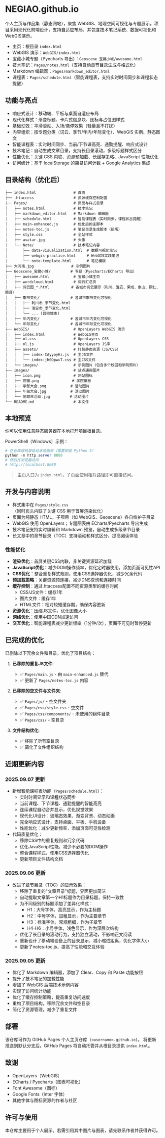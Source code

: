 # NEGIAO.github.io

个人主页与作品集（静态网站），聚焦 WebGIS、地理空间可视化与专题展示。项目采用现代化前端设计，支持自适应布局，并包含技术笔记系统、数据可视化和WebGIS演示。

- 主页：根目录 `index.html`
- WebGIS 演示：`WebGIS/index.html`
- 宝藏小城专题（Pyecharts 导出）：`Geoscene_宝藏小城/awesome.html`
- 技术笔记：`Pages/notes.html`（支持自动章节目录生成与格式化）
- Markdown 编辑器：`Pages/markdown_editor.html`
- 课程表：`Pages/schedule.html`（智能课程表，支持实时时间同步和课程状态提醒）

## 功能与亮点

- 响应式设计：移动端、平板与桌面自适应布局
- 现代化样式：渐变标题、卡片式信息块、图标与占位图样式
- 基础动效：平滑滚动、入场/悬停效果（轻量且不打扰）
- 内容组织：按专题分类（词云、季节/年内/年际变化）、WebGIS 实例、静态图文
- 智能课程表：实时时间同步、当前/下节课高亮、通勤提醒、响应式设计
- 技术笔记：自动生成文章目录，支持长目录滚动，多级标题样式区分
- 性能优化：关键 CSS 内联、资源预加载、长缓存策略、JavaScript 性能优化
- 访问统计：基于 localStorage 的简易访问计数 + Google Analytics 集成

## 目录结构（优化后）

```
├── index.html                 # 首页
├── .htaccess                  # 资源缓存控制配置
├── Pages/                     # 页面与样式目录
│   ├── notes.html             # 技术笔记
│   ├── markdown_editor.html   # Markdown 编辑器
│   ├── schedule.html          # 智能课程表（实时同步，课程状态提醒）
│   ├── main-enhanced.js       # 优化后的主脚本
│   ├── notes-toc.js           # 笔记目录生成脚本（新版）
│   ├── style.css              # 全站样式
│   ├── avatar.jpg             # 头像
│   └── Note/                  # 技术笔记内容
│       ├── data-visualization.html  # 数据可视化笔记
│       ├── webgis-practice.html     # WebGIS实践笔记
│       └── note-template.html       # 笔记模板
├── 大河南.jpg                 # 示例图片
├── Geoscene_宝藏小城/         # 专题（Pyecharts/ECharts 导出）
│   ├── awesome.html           # 宝藏小城主页
│   ├── wordcloud.html         # 词云汇总页
│   ├── 词云图_*.html          # 各城市词云展示（利川、淮安、荣成、象山、铜仁、隰县）
│   ├── 季节变化/              # 各城市季节变化可视化
│   │   ├── 利川市_季节变化.html
│   │   ├── 淮安市_季节变化.html
│   │   └── ... (其他城市)
│   ├── 年内变化/              # 各城市年内变化可视化 
│   └── 年际变化/              # 各城市年际变化可视化
├── WebGIS/                    # OpenLayers WebGIS 演示
│   ├── index.html             # WebGIS主页
│   ├── ol.css                 # OpenLayers CSS
│   ├── ol.js                  # OpenLayers JS库
│   ├── assets/                # 打包静态资源（JS/CSS）
│   │   ├── index-CAyyoyHz.js  # 主JS文件
│   │   └── index-jh0DpwuT.css # 主CSS文件
│   └── images/                # 示例图片（包含多个校园和学院照片）
├── images/                    # 站点通用图片
│   ├── icon.png               # 网站图标
│   ├── 院徽.png               # 学院徽标 
│   ├── 学部大会.png           # 活动图片
│   ├── 年级大会.jpg           # 活动图片
│   └── 地球日活动.jpg         # 活动图片
└── README.md                  # 本文件
```

## 本地预览

你可以使用任意静态服务器在本地打开项目根目录。

PowerShell（Windows）示例：

```powershell
# 在仓库根目录启动本地服务（需要安装 Python 3）
python -m http.server 8080
# 然后在浏览器访问
# http://localhost:8080
```

> 主页入口为 `index.html`，子页面使用相对路径即可直接访问。

## 开发与内容说明

- 样式集中在 `Pages/style.css`（同时页头内联了关键 CSS 用于首屏渲染优化）
- 页面为纯静态 HTML，子项目（如 WebGIS、Geoscene）各自维护子目录
- WebGIS 使用 OpenLayers；专题图表由 ECharts/Pyecharts 导出生成
- 技术笔记支持实时编辑和 Markdown 预览，自动生成多级章节目录
- 长文章中的章节目录（TOC）支持滚动和样式区分，提高阅读体验

### 性能优化

- **渲染优化**：首屏关键CSS内联，非关键资源延迟加载
- **JavaScript优化**：减少DOM操作频率，优化定时器使用，添加页面可见性API
- **CSS优化**：整合重复样式规则，使用CSS选择器优化，减少冗余代码
- **预加载策略**：关键资源预连接，减少DNS查询和连接时间
- **缓存控制**：通过.htaccess配置不同资源类型的缓存时间
  - CSS/JS文件：缓存1年
  - 图片文件：缓存1年
  - HTML文件：相对较短缓存期，确保内容更新
- **资源优化**：压缩JS文件，优化图像大小
- **网络优化**：使用中国CDN加速访问
- **交互优化**：智能课程表减少更新频率（1分钟/次），页面不可见时暂停更新

## 已完成的优化

已删除以下冗余文件和目录，优化了项目结构：

1. **已移除的重复JS文件**:
   - ✅ `Pages/main.js` - 由 `main-enhanced.js` 替代
   - ✅ 更新了 `Pages/notes-toc.js` 内容

2. **已移除的空文件与文件夹**:
   - ✅ `Pages/js/` - 空文件夹
   - ✅ `Pages/css/style.css` - 空文件
   - ✅ `Pages/css/components/` - 未使用的组件目录
   - ✅ `Pages/css/` - 空目录

3. **文件结构优化**:
   - ✅ 移除了所有空目录
   - ✅ 简化了文件组织结构

## 近期更新内容

### 2025.09.07 更新
- 新增智能课程表功能（`Pages/schedule.html`）：
  - 实时时间显示和课程状态同步
  - 当前课程、下节课程、通勤提醒的智能高亮
  - 连续课程自动合并显示，优化视觉效果
  - 现代化UI设计：玻璃态效果、渐变背景、动态动画
  - 完全响应式设计，支持桌面、平板、手机设备
  - 性能优化：减少更新频率，添加页面可见性检测
- 代码质量优化：
  - 移除CSS中的重复规则和冗余代码
  - 优化JavaScript性能，减少不必要的DOM操作
  - 整合课程样式，使用CSS选择器优化
  - 更新项目文件结构文档

### 2025.09.06 更新
- 改进了章节目录（TOC）的显示效果：
  - 移除了重复的"文章目录"标题，界面更加简洁
  - 自动提取文章第一个H1标题作为目录标题，保持一致性
  - 为不同级别的标题添加了差异化样式：
    - H1：大号字体，高亮显示，作为主标题
    - H2：中号字体，加粗显示，作为主要章节
    - H3：标准字体，常规粗细，作为子章节
    - H4-H6：小号字体，浅色显示，作为深层次结构
  - 优化了长目录的滚动行为，支持独立滚动，不影响正文阅读
  - 重新设计了移动端设备上的目录显示，减小缩进距离，优化字体大小
  - 更新了notes-toc.js，提高了性能和交互体验

### 2025.09.05 更新
- 优化了 Markdown 编辑器，添加了 Clear、Copy 和 Paste 功能按钮
- 提升了技术笔记的加载性能
- 增加了 WebGIS 后端技术示例内容
- 实现了访问统计功能
- 优化了缓存控制策略，提高重复访问速度
- 重构了项目结构，移除冗余文件和空目录
- 简化了资源管理，减少了重复文件

## 部署

该仓库可作为 GitHub Pages 个人主页仓库（`<username>.github.io`）。
将更新推送到默认分支后，GitHub Pages 将自动托管并从根目录提供 `index.html`。

## 致谢

- OpenLayers（WebGIS）
- ECharts / Pyecharts（图表可视化）
- Font Awesome（图标）
- Google Fonts（Inter 字体）
- 其他字体与图标资源的作者与社区

## 许可与使用

本仓库主要用于个人展示。若需引用其中图片与图表，请先联系作者并获得许可。
